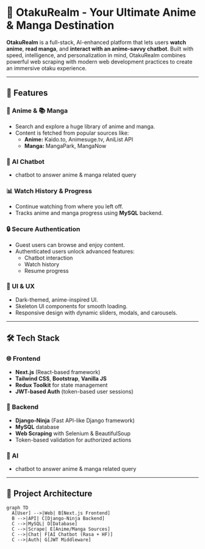 # 🌌 OtakuRealm - Your Ultimate Anime & Manga Destination

**OtakuRealm** is a full-stack, AI-enhanced platform that lets users **watch anime**, **read manga**, and **interact with an anime-savvy chatbot**. Built with speed, intelligence, and personalization in mind, OtakuRealm combines powerful web scraping with modern web development practices to create an immersive otaku experience.

---

## 🚀 Features

### 🎥 Anime & 📚 Manga
- Search and explore a huge library of anime and manga.
- Content is fetched from popular sources like:
  - **Anime:** Kaido.to, Animesuge.tv, AniList API
  - **Manga:** MangaPark, MangaNow

### 🧠 AI Chatbot
- chatbot to answer anime & manga related query

### 📊 Watch History & Progress
- Continue watching from where you left off.
- Tracks anime and manga progress using **MySQL** backend.

### 🔒 Secure Authentication
- Guest users can browse and enjoy content.
- Authenticated users unlock advanced features:
  - Chatbot interaction
  - Watch history
  - Resume progress

### 🎨 UI & UX
- Dark-themed, anime-inspired UI.
- Skeleton UI components for smooth loading.
- Responsive design with dynamic sliders, modals, and carousels.

---

## 🛠 Tech Stack

### 🌐 Frontend
- **Next.js** (React-based framework)
- **Tailwind CSS**, **Bootstrap**, **Vanilla JS**
- **Redux Toolkit** for state management
- **JWT-based Auth** (token-based user sessions)

### 🔗 Backend
- **Django-Ninja** (Fast API-like Django framework)
- **MySQL** database
- **Web Scraping** with Selenium & BeautifulSoup
- Token-based validation for authorized actions

### 🧠 AI 
- chatbot to answer anime & manga related query

---

## 🧱 Project Architecture

```mermaid
graph TD
  A[User] -->|Web| B[Next.js Frontend]
  B -->|API| C[Django-Ninja Backend]
  C -->|MySQL| D[Database]
  C -->|Scrape| E[Anime/Manga Sources]
  C -->|Chat| F[AI Chatbot (Rasa + HF)]
  C -->|Auth| G[JWT Middleware]
